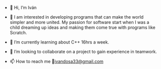 - 👋 Hi, I’m Iván
- 👀 I am interested in developing programs that can make the world simpler and more united.  My passion for software start when I was a child dreaming up ideas and making them come true with programs like Scratch. 
- 🌱 I’m currently learning about C++ 16hrs a week.
- 💞️ I’m looking to collaborate on a project to gain experience in teamwork.

- 📫 How to reach me 👀ivandosa33@gmail.com

<!---
AIVICODE/AIVICODE is a ✨ special ✨ repository because its `README.md` (this file) appears on your GitHub profile.
You can click the Preview link to take a look at your changes.
--->
